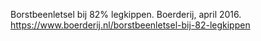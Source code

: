 Borstbeenletsel bij 82% legkippen. Boerderij, april 2016.  https://www.boerderij.nl/borstbeenletsel-bij-82-legkippen  